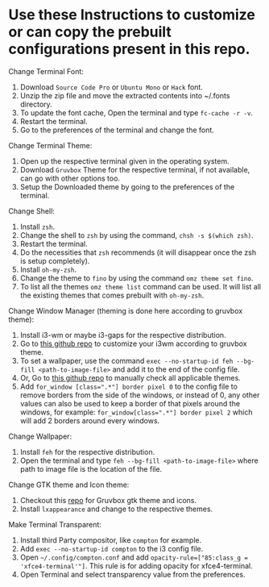 # Use these Instructions to customize or can copy the prebuilt configurations present in this repo.

Change Terminal Font:
1. Download `Source Code Pro` or `Ubuntu Mono` or `Hack` font.
2. Unzip the zip file and move the extracted contents into ~/.fonts directory.
3. To update the font cache, Open the terminal and type `fc-cache -r -v`.
4. Restart the terminal.
5. Go to the preferences of the terminal and change the font.

Change Terminal Theme:
1. Open up the respective terminal given in the operating system.
2. Download `Gruvbox` Theme for the respective terminal, if not available, can go with other options too.
3. Setup the Downloaded theme by going to the preferences of the terminal.

Change Shell:
1. Install `zsh`.
2. Change the shell to `zsh` by using the command, `chsh -s $(which zsh)`.
3. Restart the terminal.
4. Do the necessities that `zsh` recommends (it will disappear once the zsh is setup completely).
5. Install `oh-my-zsh`.
6. Change the theme to `fino` by using the command `omz theme set fino`.
7. To list all the themes `omz theme list` command can be used. It will list all the existing themes that comes prebuilt with `oh-my-zsh`.

Change Window Manager (theming is done here according to gruvbox theme):
1. Install i3-wm or maybe i3-gaps for the respective distribution.
2. Go to [this github repo](https://github.com/a-schaefers/i3-wm-gruvbox-theme/) to customize your i3wm according to gruvbox theme.
3. To set a wallpaper, use the command `exec --no-startup-id feh --bg-fill <path-to-image-file>` and add it to the end of the config file.
4. Or, Go to [this github repo](https://github.com/nimishgo/i3wm-themes) to manually check all applicable themes.
5. Add `for_window [class=".*"] border pixel 0` to the config file to remove borders from the side of the windows, or instead of 0, any other values can also be used to keep a border of that pixels around the windows, for example: `for_window[class=".*"] border pixel 2` which will add 2 borders around every windows.

Change Wallpaper:
1. Install `feh` for the respective distribution.
2. Open the terminal and type `feh --bg-fill <path-to-image-file>` where path to image file is the location of the file.

Change GTK theme and Icon theme:
1. Checkout this [repo](https://github.com/TheGreatMcPain/gruvbox-material-gtk) for Gruvbox gtk theme and icons.
2. Install `lxappearance` and change to the respective themes.

Make Terminal Transparent:
1. Install third Party compositor, like `compton` for example.
2. Add `exec --no-startup-id compton` to the i3 config file.
3. Open `~/.config/compton.conf` and add `opacity-rule=["85:class_g = 'xfce4-terminal'"]`. This rule is for adding opacity for xfce4-terminal.
4. Open Terminal and select transparency value from the preferences.
